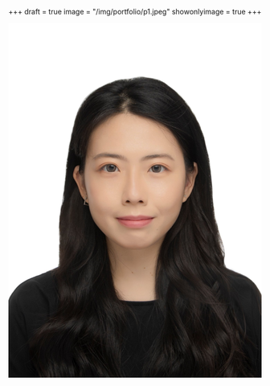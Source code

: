 +++
draft = true
image = "/img/portfolio/p1.jpeg"
showonlyimage = true
+++

![](/img/portfolio/p1.jpeg)